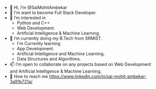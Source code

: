 - 👋 Hi, I’m @SaiMohitAmbekar
- 👀 I'm want to become Full Stack Developer.<br>
- 💞️ I’m interested in
   <ul><li> Python and C++ </li>
   <li> Web Development. </li>
   <li> Artificial Intelligence & Machine Learning. </li></ul>
- 🌱 I’m currently doing my B.Tech from SRMIST.
   <ul><li> I'm Currently learning </li>
       <li> App Development. </li>
       <li> Artificial Intelligence and Machine Learning. </li>
       <li> Data Structures and Algorithms. </li></ul>
- 📫 I’m open to collaborate on any projects based on Web Development and Artificial Intelligence & Machine Learning.
- 💞️ How to reach me https://www.linkedin.com/in/sai-mohit-ambekar-3a91b721a/

<!---
SaiMohithAmbekar/SaiMohithAmbekar is a ✨ special ✨ repository because its `README.md` (this file) appears on your GitHub profile.
You can click the Preview link to take a look at your changes.
--->
